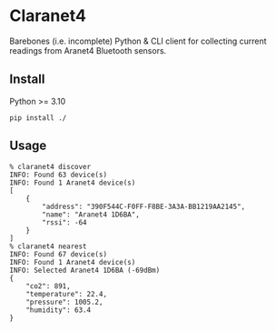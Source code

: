 # Claranet4

Barebones (i.e. incomplete) Python & CLI client for collecting current readings from Aranet4 Bluetooth sensors.

## Install

Python >= 3.10

```
pip install ./
```

## Usage
```
% claranet4 discover
INFO: Found 63 device(s)
INFO: Found 1 Aranet4 device(s)
[
    {
        "address": "390F544C-F0FF-F8BE-3A3A-BB1219AA2145",
        "name": "Aranet4 1D6BA",
        "rssi": -64
    }
]
% claranet4 nearest 
INFO: Found 67 device(s)
INFO: Found 1 Aranet4 device(s)
INFO: Selected Aranet4 1D6BA (-69dBm)
{
    "co2": 891,
    "temperature": 22.4,
    "pressure": 1005.2,
    "humidity": 63.4
}
```